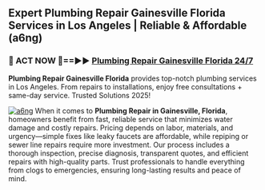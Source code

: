 ## Expert Plumbing Repair Gainesville Florida Services in Los Angeles | Reliable & Affordable (a6ng)  

<h3>🚿 ACT NOW 🌟==►► <a href="https://tinyurl.com/2ne6vx2x" rel="nofollow">Plumbing Repair Gainesville Florida 24/7</a></h3>

**Plumbing Repair Gainesville Florida** provides top-notch plumbing services in Los Angeles. From repairs to installations, enjoy free consultations + same-day service. Trusted Solutions 2025!

[![a6ng](https://i.imgur.com/4PFF4AK.jpeg)](https://tinyurl.com/2ne6vx2x)
When it comes to **Plumbing Repair in Gainesville, Florida**, homeowners benefit from fast, reliable service that minimizes water damage and costly repairs. Pricing depends on labor, materials, and urgency—simple fixes like leaky faucets are affordable, while repiping or sewer line repairs require more investment. Our process includes a thorough inspection, precise diagnosis, transparent quotes, and efficient repairs with high-quality parts. Trust professionals to handle everything from clogs to emergencies, ensuring long-lasting results and peace of mind.
